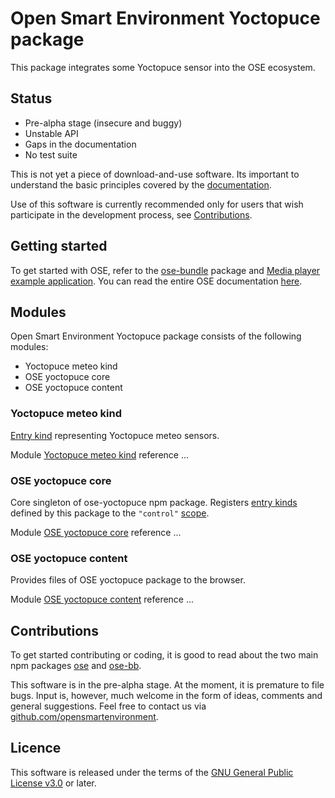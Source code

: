 # Open Smart Environment Yoctopuce package

This package integrates some Yoctopuce sensor into
the OSE ecosystem.

## Status
- Pre-alpha stage (insecure and buggy)
- Unstable API
- Gaps in the documentation
- No test suite

This is not yet a piece of download-and-use software. Its important
to understand the basic principles covered by the
[documentation](http://opensmartenvironment.github.io/doc/).

Use of this software is currently recommended only for users that
wish participate in the development process, see
[Contributions](#contributions).

## Getting started
To get started with OSE, refer to the [ose-bundle](http://opensmartenvironment.github.io/doc/modules/bundle.html) package and
[Media player example application](http://opensmartenvironment.github.io/doc/modules/bundle.media.html). You can read the entire OSE
documentation [here]( http://opensmartenvironment.github.io/doc).

## Modules
Open Smart Environment Yoctopuce package consists of the following modules:
- Yoctopuce meteo kind
- OSE yoctopuce core
- OSE yoctopuce content

### Yoctopuce meteo kind
[Entry kind](http://opensmartenvironment.github.io/doc/classes/ose.lib.kind.html) representing Yoctopuce meteo sensors.

Module [Yoctopuce meteo kind](http://opensmartenvironment.github.io/doc/classes/yoctopuce.lib.meteo.html) reference ... 

### OSE yoctopuce core
Core singleton of ose-yoctopuce npm package. Registers [entry kinds](http://opensmartenvironment.github.io/doc/classes/ose.lib.kind.html)
defined by this package to the `"control"` [scope](http://opensmartenvironment.github.io/doc/classes/ose.lib.scope.html).

Module [OSE yoctopuce core](http://opensmartenvironment.github.io/doc/classes/yoctopuce.lib.html) reference ... 

### OSE yoctopuce content
Provides files of OSE yoctopuce package to the browser.

Module [OSE yoctopuce content](http://opensmartenvironment.github.io/doc/classes/yoctopuce.content.html) reference ... 

## <a name="contributions"></a>Contributions
To get started contributing or coding, it is good to read about the
two main npm packages [ose](http://opensmartenvironment.github.io/doc/modules/ose.html) and [ose-bb](http://opensmartenvironment.github.io/doc/modules/bb.html).

This software is in the pre-alpha stage. At the moment, it is
premature to file bugs. Input is, however, much welcome in the form
of ideas, comments and general suggestions.  Feel free to contact
us via
[github.com/opensmartenvironment](https://github.com/opensmartenvironment).

## Licence
This software is released under the terms of the [GNU General
Public License v3.0](http://www.gnu.org/copyleft/gpl.html) or
later.
